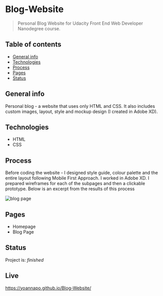 

# Blog-Website
> Personal Blog Website for Udacity Front End Web Developer Nanodegree course. 

## Table of contents
* [General info](#general-info)
* [Technologies](#technologies)
* [Process](#process)
* [Pages](#pages)
* [Status](#status)

## General info
Personal blog - a website that uses only HTML and CSS. It also includes custom images, layout, style and mockup design (I created in Adobe XD).

## Technologies
* HTML
* CSS

## Process 
Before coding the website - I designed style guide, colour palette and the entire layout following Mobile First Approach. I worked in Adobe XD. I prepared wireframes for each of the subpages and then a clickable prototype. Below is an excerpt from the results of this process

<img align="center" src="https://github.com/YoannaPo/Blog-Website/assets/blog_page_wireframe.gif" alt="blog page"/>

## Pages
* Homepage
* Blog Page

## Status
Project is:  _finished_

## Live
https://yoannapo.github.io/Blog-Website/
